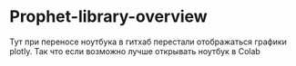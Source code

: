 # Prophet-library-overview
Тут при переносе ноутбука в гитхаб перестали отображаться графики plotly. Так что если возможно лучше открывать ноутбук в Colab
